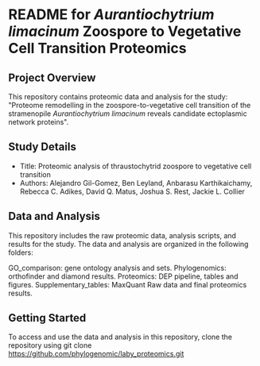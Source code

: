 # README for _Aurantiochytrium limacinum_ Zoospore to Vegetative Cell Transition Proteomics
## Project Overview
This repository contains proteomic data and analysis for the study: "Proteome remodelling in the zoospore-to-vegetative cell transition of the stramenopile _Aurantiochytrium limacinum_ reveals candidate ectoplasmic network proteins".

## Study Details
- Title: Proteomic analysis of thraustochytrid zoospore to vegetative cell transition
- Authors: Alejandro Gil-Gomez, Ben Leyland, Anbarasu Karthikaichamy, Rebecca C. Adikes, David Q. Matus, Joshua S. Rest, Jackie L. Collier

## Data and Analysis
This repository includes the raw proteomic data, analysis scripts, and results for the study. The data and analysis are organized in the following folders:

GO_comparison: gene ontology analysis and sets.
Phylogenomics: orthofinder and diamond results.
Proteomics: DEP pipeline, tables and figures.
Supplementary_tables: MaxQuant Raw data and final proteomics results.

## Getting Started
To access and use the data and analysis in this repository, clone the repository using git clone https://github.com/phylogenomic/laby_proteomics.git